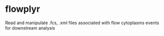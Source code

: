 # flowplyr
Read and manipulate .fcs, .xml files associated with flow cytoplasms events for downstream analysis
